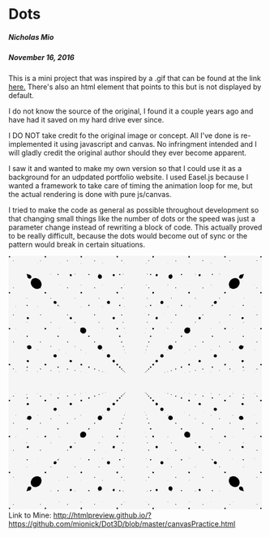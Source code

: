 # Dots
##### Nicholas Mio 
##### November 16, 2016  

This is a mini project that was inspired by a .gif that can be found at the link [here.](https://github.com/mionick/Dot3D/blob/master/original.gif?raw=true)
There's also an html element that points to this but is not displayed by default.

I do not know the source of the original, I found it a couple years ago and have had it saved on my hard drive ever since. 

I DO NOT take credit fo the original image or concept. All I've done is re-implemented it using javascript and canvas. No infringment intended and I will gladly credit the original author should they ever become apparent. 

I saw it and wanted to make my own version so that I could use it as a background for an udpdated portfolio website.
I used Easel.js because I wanted a framework to take care of timing the animation loop for me, but the actual rendering is done with pure js/canvas. 

I tried to make the code as general as possible throughout development so that changing small things like the number of dots or the speed was just a parameter change instead of rewriting a block of code. This actually proved to be really difficult, because the dots would become out of sync or the pattern would break in certain situations.

![The original .gif](https://github.com/mionick/Dot3D/blob/master/original.gif?raw=true)
Link to Mine:
http://htmlpreview.github.io/?https://github.com/mionick/Dot3D/blob/master/canvasPractice.html 
